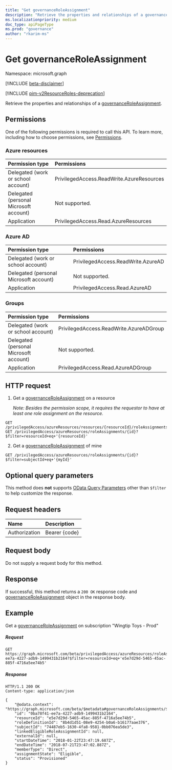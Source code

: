 ```yaml
---
title: "Get governanceRoleAssignment"
description: "Retrieve the properties and relationships of a governanceRoleAssignment."
ms.localizationpriority: medium
doc_type: apiPageType
ms.prod: "governance"
author: "rkarim-ms"
---
```


# Get governanceRoleAssignment

Namespace: microsoft.graph

[!INCLUDE [beta-disclaimer](../../includes/beta-disclaimer.md)]

[!INCLUDE [pim-v2ResourceRoles-deprecation](../../includes/pim-v2ResourceRoles-deprecation.md)]

Retrieve the properties and relationships of a [governanceRoleAssignment](../resources/governanceroleassignment.md).

## Permissions
One of the following permissions is required to call this API. To learn more, including how to choose permissions, see [Permissions](/graph/permissions-reference#privileged-access-permissions).

### Azure resources

| Permission type | Permissions |
|:--------------- |:----------- |
| Delegated (work or school account) | PrivilegedAccess.ReadWrite.AzureResources |
| Delegated (personal Microsoft account) | Not supported. |
| Application | PrivilegedAccess.Read.AzureResources |

### Azure AD

| Permission type | Permissions |
|:--------------- |:----------- |
| Delegated (work or school account) | PrivilegedAccess.ReadWrite.AzureAD |
| Delegated (personal Microsoft account) | Not supported. |
| Application | PrivilegedAccess.Read.AzureAD |

### Groups

|Permission type | Permissions |
|:-------------- |:----------- |
| Delegated (work or school account) | PrivilegedAccess.ReadWrite.AzureADGroup |
| Delegated (personal Microsoft account) | Not supported. |
| Application | PrivilegedAccess.Read.AzureADGroup |

## HTTP request
<!-- { "blockType": "ignored" } -->
1. Get a [governanceRoleAssignment](../resources/governanceroleassignment.md) on a resource

    *Note: Besides the permission scope, it requires the requestor to have at least one role assignment on the resource.* 
```http
GET /privilegedAccess/azureResources/resources/{resourceId}/roleAssignments/{id}
GET /privilegedAccess/azureResources/roleAssignments/{id}?$filter=resourceId+eq+'{resourceId}'
```
2. Get a [governanceRoleAssignment](../resources/governanceroleassignment.md) of mine
```http
GET /privilegedAccess/azureResources/roleAssignments/{id}?$filter=subjectId+eq+'{myId}'
```

## Optional query parameters
This method does **not** supports [OData Query Parameters](/graph/query-parameters) other than `$filter` to help customize the response.

## Request headers
| Name      |Description|
|:----------|:----------|
| Authorization  | Bearer {code}|

## Request body
Do not supply a request body for this method.
## Response
If successful, this method returns a `200 OK` response code and [governanceRoleAssignment](../resources/governanceroleassignment.md) object in the response body.
## Example
<!-- {
  "blockType": "request",
  "name": "get_governanceroleassignment"
}-->
Get a [governanceRoleAssignment](../resources/governanceroleassignment.md) on subscription "Wingtip Toys - Prod"
##### Request
```http
GET https://graph.microsoft.com/beta/privilegedAccess/azureResources/roleAssignments/0ba78f41-ee7a-4227-adb9-1499431b2164?$filter=resourceId+eq+'e5e7d29d-5465-45ac-885f-4716a5ee74b5'
```
##### Response
<!-- {
  "blockType": "response",
  "truncated": false,
  "@odata.type": "microsoft.graph.governanceRoleAssignment"
} -->
```http
HTTP/1.1 200 OK
Content-type: application/json

{
    "@odata.context": "https://graph.microsoft.com/beta/$metadata#governanceRoleAssignments/$entity",
    "id": "0ba78f41-ee7a-4227-adb9-1499431b2164",
    "resourceId": "e5e7d29d-5465-45ac-885f-4716a5ee74b5",
    "roleDefinitionId": "8b4d1d51-08e9-4254-b0a6-b16177aae376",
    "subjectId": "74487eb5-1630-4fa8-9581-0bb076ea5de3",
    "linkedEligibleRoleAssignmentId": null,
    "externalId": null,
    "startDateTime": "2018-01-22T23:47:19.687Z",
    "endDateTime": "2018-07-21T23:47:02.887Z",
    "memberType": "Direct",
    "assignmentState": "Eligible",
    "status": "Provisioned"
}
```

<!-- uuid: 8fcb5dbc-d5aa-4681-8e31-b001d5168d79
2015-10-25 14:57:30 UTC -->
<!--
{
  "type": "#page.annotation",
  "description": "Get governanceRoleAssignment",
  "keywords": "",
  "section": "documentation",
  "tocPath": "",
  "suppressions": []
}
-->


